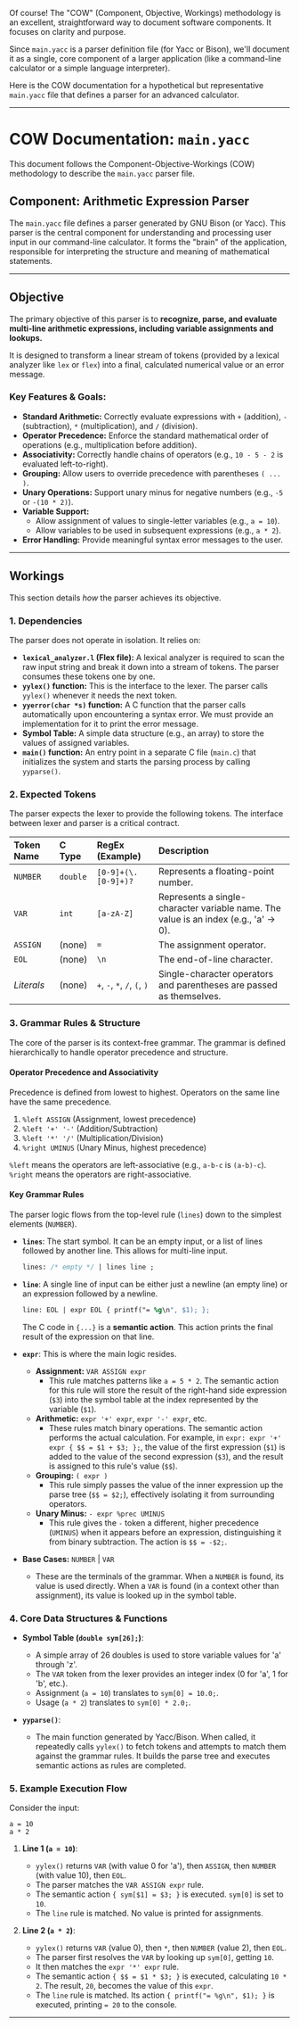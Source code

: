 Of course! The "COW" (Component, Objective, Workings) methodology is an excellent, straightforward way to document software components. It focuses on clarity and purpose.

Since `main.yacc` is a parser definition file (for Yacc or Bison), we'll document it as a single, core component of a larger application (like a command-line calculator or a simple language interpreter).

Here is the COW documentation for a hypothetical but representative `main.yacc` file that defines a parser for an advanced calculator.

***

# COW Documentation: `main.yacc`

This document follows the Component-Objective-Workings (COW) methodology to describe the `main.yacc` parser file.

## Component: Arithmetic Expression Parser

The `main.yacc` file defines a parser generated by GNU Bison (or Yacc). This parser is the central component for understanding and processing user input in our command-line calculator. It forms the "brain" of the application, responsible for interpreting the structure and meaning of mathematical statements.

---

## Objective

The primary objective of this parser is to **recognize, parse, and evaluate multi-line arithmetic expressions, including variable assignments and lookups.**

It is designed to transform a linear stream of tokens (provided by a lexical analyzer like `lex` or `flex`) into a final, calculated numerical value or an error message.

### Key Features & Goals:

*   **Standard Arithmetic:** Correctly evaluate expressions with `+` (addition), `-` (subtraction), `*` (multiplication), and `/` (division).
*   **Operator Precedence:** Enforce the standard mathematical order of operations (e.g., multiplication before addition).
*   **Associativity:** Correctly handle chains of operators (e.g., `10 - 5 - 2` is evaluated left-to-right).
*   **Grouping:** Allow users to override precedence with parentheses `( ... )`.
*   **Unary Operations:** Support unary minus for negative numbers (e.g., `-5` or `-(10 * 2)`).
*   **Variable Support:**
    *   Allow assignment of values to single-letter variables (e.g., `a = 10`).
    *   Allow variables to be used in subsequent expressions (e.g., `a * 2`).
*   **Error Handling:** Provide meaningful syntax error messages to the user.

---

## Workings

This section details *how* the parser achieves its objective.

### 1. Dependencies

The parser does not operate in isolation. It relies on:

*   **`lexical_analyzer.l` (Flex file):** A lexical analyzer is required to scan the raw input string and break it down into a stream of tokens. The parser consumes these tokens one by one.
*   **`yylex()` function:** This is the interface to the lexer. The parser calls `yylex()` whenever it needs the next token.
*   **`yyerror(char *s)` function:** A C function that the parser calls automatically upon encountering a syntax error. We must provide an implementation for it to print the error message.
*   **Symbol Table:** A simple data structure (e.g., an array) to store the values of assigned variables.
*   **`main()` function:** An entry point in a separate C file (`main.c`) that initializes the system and starts the parsing process by calling `yyparse()`.

### 2. Expected Tokens

The parser expects the lexer to provide the following tokens. The interface between lexer and parser is a critical contract.

| Token Name | C Type         | RegEx (Example) | Description                               |
| :--------- | :------------- | :-------------- | :---------------------------------------- |
| `NUMBER`   | `double`       | `[0-9]+(\.[0-9]+)?` | Represents a floating-point number.       |
| `VAR`      | `int`          | `[a-zA-Z]`      | Represents a single-character variable name. The value is an index (e.g., 'a' -> 0). |
| `ASSIGN`   | (none)         | `=`             | The assignment operator.                    |
| `EOL`      | (none)         | `\n`            | The end-of-line character.                |
| *Literals* | (none)         | `+`, `-`, `*`, `/`, `(`, `)` | Single-character operators and parentheses are passed as themselves. |

### 3. Grammar Rules & Structure

The core of the parser is its context-free grammar. The grammar is defined hierarchically to handle operator precedence and structure.

#### Operator Precedence and Associativity

Precedence is defined from lowest to highest. Operators on the same line have the same precedence.

1.  `%left ASSIGN` (Assignment, lowest precedence)
2.  `%left '+' '-'` (Addition/Subtraction)
3.  `%left '*' '/'` (Multiplication/Division)
4.  `%right UMINUS` (Unary Minus, highest precedence)

`%left` means the operators are left-associative (e.g., `a-b-c` is `(a-b)-c`).
`%right` means the operators are right-associative.

#### Key Grammar Rules

The parser logic flows from the top-level rule (`lines`) down to the simplest elements (`NUMBER`).

*   **`lines`**: The start symbol. It can be an empty input, or a list of lines followed by another line. This allows for multi-line input.
    ```yacc
    lines: /* empty */ | lines line ;
    ```

*   **`line`**: A single line of input can be either just a newline (an empty line) or an expression followed by a newline.
    ```yacc
    line: EOL | expr EOL { printf("= %g\n", $1); };
    ```
    The C code in `{...}` is a **semantic action**. This action prints the final result of the expression on that line.

*   **`expr`**: This is where the main logic resides.
    *   **Assignment:** `VAR ASSIGN expr`
        *   This rule matches patterns like `a = 5 * 2`. The semantic action for this rule will store the result of the right-hand side expression (`$3`) into the symbol table at the index represented by the variable (`$1`).
    *   **Arithmetic:** `expr '+' expr`, `expr '-' expr`, etc.
        *   These rules match binary operations. The semantic action performs the actual calculation. For example, in `expr: expr '+' expr { $$ = $1 + $3; };`, the value of the first expression (`$1`) is added to the value of the second expression (`$3`), and the result is assigned to this rule's value (`$$`).
    *   **Grouping:** `( expr )`
        *   This rule simply passes the value of the inner expression up the parse tree (`$$ = $2;`), effectively isolating it from surrounding operators.
    *   **Unary Minus:** `- expr %prec UMINUS`
        *   This rule gives the `-` token a different, higher precedence (`UMINUS`) when it appears before an expression, distinguishing it from binary subtraction. The action is `$$ = -$2;`.

*   **Base Cases:** `NUMBER` | `VAR`
    *   These are the terminals of the grammar. When a `NUMBER` is found, its value is used directly. When a `VAR` is found (in a context other than assignment), its value is looked up in the symbol table.

### 4. Core Data Structures & Functions

*   **Symbol Table (`double sym[26];`)**:
    *   A simple array of 26 doubles is used to store variable values for 'a' through 'z'.
    *   The `VAR` token from the lexer provides an integer index (0 for 'a', 1 for 'b', etc.).
    *   Assignment (`a = 10`) translates to `sym[0] = 10.0;`.
    *   Usage (`a * 2`) translates to `sym[0] * 2.0;`.

*   **`yyparse()`**:
    *   The main function generated by Yacc/Bison. When called, it repeatedly calls `yylex()` to fetch tokens and attempts to match them against the grammar rules. It builds the parse tree and executes semantic actions as rules are completed.

### 5. Example Execution Flow

Consider the input:
```
a = 10
a * 2
```

1.  **Line 1 (`a = 10`)**:
    *   `yylex()` returns `VAR` (with value 0 for 'a'), then `ASSIGN`, then `NUMBER` (with value 10), then `EOL`.
    *   The parser matches the `VAR ASSIGN expr` rule.
    *   The semantic action `{ sym[$1] = $3; }` is executed. `sym[0]` is set to `10`.
    *   The `line` rule is matched. No value is printed for assignments.

2.  **Line 2 (`a * 2`)**:
    *   `yylex()` returns `VAR` (value 0), then `*`, then `NUMBER` (value 2), then `EOL`.
    *   The parser first resolves the `VAR` by looking up `sym[0]`, getting `10`.
    *   It then matches the `expr '*' expr` rule.
    *   The semantic action `{ $$ = $1 * $3; }` is executed, calculating `10 * 2`. The result, `20`, becomes the value of this `expr`.
    *   The `line` rule is matched. Its action `{ printf("= %g\n", $1); }` is executed, printing `= 20` to the console.

***